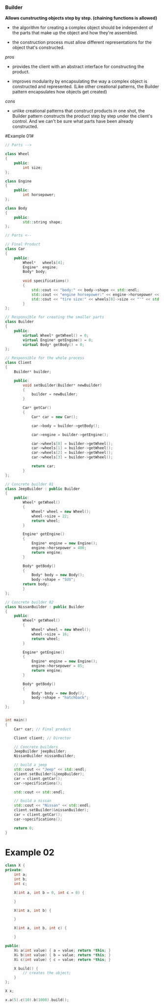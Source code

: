 ### Builder ###

**Allows cunstructing objects step by step. (chaining functions is allowed)**

+ the algorithm for creating a complex object should be independent of the
parts that make up the object and how they're assembled.

+ the construction process must allow different representations for the object
that's constructed.

*pros*

+ provides the client with an abstract interface for constructing the product.

+ improves modularity by encapsulating the way a complex object is constructed and represented. (Like other creational patterns, the Builder pattern encapsulates how objects get created)

*cons*

+ unlike creational patterns that construct products in one shot, the Builder pattern constructs the product step by step under the client's control. And we can't be sure what parts have been already constructed.

#Example 01#

```c++
// Parts -->

class Wheel
{
    public:
        int size;
};

class Engine
{
    public:
        int horsepower;
};

class Body
{
    public:
        std::string shape;
};

// Parts <--

// Final Product
class Car
{
    public:
        Wheel*   wheels[4];
        Engine*  engine;
        Body* body;
    
        void specifications()
        {
            std::cout << "body:" << body->shape << std::endl;
            std::cout << "engine horsepower:" << engine->horsepower << std::endl;
            std::cout << "tire size:" << wheels[0]->size << "'" << std::endl;
        }
};

// Responsible for creating the smaller parts
class Builder
{
    public:
        virtual Wheel* getWheel() = 0;
        virtual Engine* getEngine() = 0;
        virtual Body* getBody() = 0;
};

// Responsible for the whole process
class Client
{
    Builder* builder;

    public:
        void setBuilder(Builder* newBuilder)
        {
            builder = newBuilder;
        }

        Car* getCar()
        {
            Car* car = new Car();

            car->body = builder->getBody();

            car->engine = builder->getEngine();

            car->wheels[0] = builder->getWheel();
            car->wheels[1] = builder->getWheel();
            car->wheels[2] = builder->getWheel();
            car->wheels[3] = builder->getWheel();

            return car;
        }
};

// Concrete builder 01
class JeepBuilder : public Builder
{
    public:
        Wheel* getWheel()
        {
            Wheel* wheel = new Wheel();
            wheel->size = 22;
            return wheel;
        }

        Engine* getEngine()
        {
            Engine* engine = new Engine();
            engine->horsepower = 400;
            return engine;
        }

        Body* getBody()
        {
            Body* body = new Body();
            body->shape = "SUV";
	    return body;
        }
};

// Concrete builder 02
class NissanBuilder : public Builder
{
    public:
        Wheel* getWheel()
        {
            Wheel* wheel = new Wheel();
            wheel->size = 16;
            return wheel;
        }

        Engine* getEngine()
        {
            Engine* engine = new Engine();
            engine->horsepower = 85;
            return engine;
        }

        Body* getBody()
        {
            Body* body = new Body();
            body->shape = "hatchback";
        }
};


int main()
{
    Car* car; // Final product

    Client client; // Director

    // Concrete builders
    JeepBuilder jeepBuilder;
    NissanBuilder nissanBuilder;

    // build a jeep
    std::cout << "Jeep" << std::endl;
    client.setBuilder(&jeepBuilder);
    car = client.getCar();
    car->specifications();

    std::cout << std::endl;

    // build a nissan
    std::cout << "Nissan" << std::endl;
    client.setBuilder(&nissanBuilder);
    car = client.getCar();
    car->specifications();

    return 0;
}
```

# Example 02 #

```c++
class X {
private:
	int a;
	int b;
	int c;

	X(int a, int b = 0, int c = 0) {

	}

	X(int a, int b) {

	}

	X(int a, int b, int c) {

	}

public:
	X& a(int value) { a = value; return *this; }
	X& b(int value) { b = value; return *this; }
	X& c(int value) { c = value; return *this; }

	X build() {
		// creates the object;
	}
};

X x;

x.a(5).c(10).b(1000).build();
```


